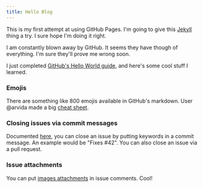 ```yaml
---
title: Hello Blog
---
```


This is my first attempt at using GitHub Pages. I'm going to give this [Jekyll](http://jekyllrb.com/) thing a try. I sure hope I'm doing it right.

I am constantly blown away by GitHub. It seems they have though of everything. I'm sure they'll prove me wrong soon.

I just completed [GitHub's Hello World guide](https://guides.github.com/activities/hello-world/), and here's some cool stuff I learned.


### Emojis

There are something like 800 emojis available in GitHub's markdown. User @arvida made a big [cheat sheet](http://www.emoji-cheat-sheet.com/).


### Closing issues via commit messages

Documented [here](https://help.github.com/articles/closing-issues-via-commit-messages), you can close an issue by putting keywords in a commit message. An example would be "Fixes #42". You can also close an issue via a pull request.


### Issue attachments

You can put [images attachments](https://github.com/blog/1347-issue-attachments) in issue comments. Cool!
